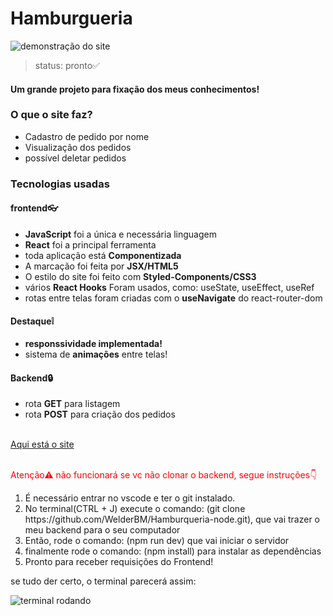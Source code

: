 # Hamburgueria
![demonstração do site](https://user-images.githubusercontent.com/92405076/150201859-e40ad18b-49f8-44cc-a6bb-cf04aa14b1bb.png)
>status: pronto✅
#### Um grande projeto para fixação dos meus conhecimentos!
### O que o site faz?
<ul>
  <li>Cadastro de pedido por nome</li>
  <li>Visualização dos pedidos</li>
  <li>possível deletar pedidos</li>
</ul>
<h3>Tecnologias usadas</h3>
<h4><b>frontend👓</b></h4>
<ul>
  <li><b>JavaScript</b> foi a única e necessária linguagem</li>
  <li><b>React</b> foi a principal ferramenta</li>
  <li>toda aplicação está <b>Componentizada</b></li>
  <li>A marcação foi feita por <b>JSX/HTML5</b></li>
  <li>O estilo do site foi feito com <b>Styled-Components/CSS3</b></li>
  <li>vários <b>React Hooks</b> Foram usados, como: useState, useEffect, useRef</li>
  <li>rotas entre telas foram criadas com o <b>useNavigate</b> do react-router-dom</li>
</ul>
<h4><b>Destaque❕</b></h4>
<ul>
  <li><b>responssividade implementada!</b></li>
  <li>sistema de <b>animações</b> entre telas!</li>
</ul>
<h4><b>Backend🔒</b></h4>
<ul>
  <li>rota <b>GET</b> para listagem</li> 
  <li>rota <b>POST</b> para criação dos pedidos</li>
</ul>
<br>
<a href="https://welderbm.github.io/hamburgueria-react/">Aqui está o site</a>
<br>
<br>
<p style="color:red"> Atenção⚠ não funcionará se vc não clonar o backend, segue instruções👇</p>
<ol>
  <li>É necessário entrar no vscode e ter o git instalado.</li>
  <li>No terminal(CTRL + J) execute o comando: (git clone https://github.com/WelderBM/Hamburqueria-node.git), que vai trazer o meu backend para o seu computador</li>
  <li>Então, rode o comando: (npm run dev) que vai iniciar o servidor</li>
  <li>finalmente rode o comando: (npm install) para instalar as dependências</li>
  <li>Pronto para receber requisições do Frontend!</li>
</ol>
<p> se tudo der certo, o terminal parecerá assim:</p>
<img src="https://user-images.githubusercontent.com/92405076/150208275-6e261648-2afd-4617-90f9-eca33154d388.png" alt="terminal rodando">


